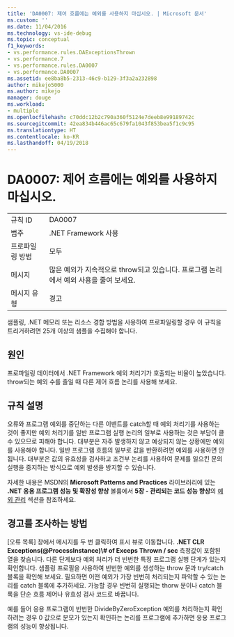 ```yaml
---
title: 'DA0007: 제어 흐름에는 예외를 사용하지 마십시오. | Microsoft 문서'
ms.custom: ''
ms.date: 11/04/2016
ms.technology: vs-ide-debug
ms.topic: conceptual
f1_keywords:
- vs.performance.rules.DAExceptionsThrown
- vs.performance.7
- vs.performance.rules.DA0007
- vs.performance.DA0007
ms.assetid: ee8ba8b5-2313-46c9-b129-3f3a2a232898
author: mikejo5000
ms.author: mikejo
manager: douge
ms.workload:
- multiple
ms.openlocfilehash: c70ddc12b2c790a360f5124e7deeb8e99189742c
ms.sourcegitcommit: 42ea834b446ac65c679fa1043f853bea5f1c9c95
ms.translationtype: HT
ms.contentlocale: ko-KR
ms.lasthandoff: 04/19/2018
---
```

# <a name="da0007-avoid-using-exceptions-for-control-flow"></a>DA0007: 제어 흐름에는 예외를 사용하지 마십시오.
|||  
|-|-|  
|규칙 ID|DA0007|  
|범주|.NET Framework 사용|  
|프로파일링 방법|모두|  
|메시지|많은 예외가 지속적으로 throw되고 있습니다. 프로그램 논리에서 예외 사용을 줄여 보세요.|  
|메시지 유형|경고|  
  
 샘플링, .NET 메모리 또는 리소스 경합 방법을 사용하여 프로파일링할 경우 이 규칙을 트리거하려면 25개 이상의 샘플을 수집해야 합니다.  
  
## <a name="cause"></a>원인  
 프로파일링 데이터에서 .NET Framework 예외 처리기가 호출되는 비율이 높았습니다. throw되는 예외 수를 줄일 때 다른 제어 흐름 논리를 사용해 보세요.  
  
## <a name="rule-description"></a>규칙 설명  
 오류와 프로그램 예외를 중단하는 다른 이벤트를 catch할 때 예외 처리기를 사용하는 것이 좋지만 예외 처리기를 일반 프로그램 실행 논리의 일부로 사용하는 것은 부담이 클 수 있으므로 피해야 합니다. 대부분은 자주 발생하지 않고 예상되지 않는 상황에만 예외를 사용해야 합니다. 일반 프로그램 흐름의 일부로 값을 반환하려면 예외를 사용하면 안 됩니다. 대부분은 값의 유효성을 검사하고 조건부 논리를 사용하여 문제를 일으킨 문의 실행을 중지하는 방식으로 예외 발생을 방지할 수 있습니다.  
  
 자세한 내용은 MSDN의 **Microsoft Patterns and Practices** 라이브러리에 있는 **.NET 응용 프로그램 성능 및 확장성 향상** 볼륨에서 **5장 - 관리되는 코드 성능 향상**의 [예외 관리](http://go.microsoft.com/fwlink/?LinkID=177825) 섹션을 참조하세요.  
  
## <a name="how-to-investigate-a-warning"></a>경고를 조사하는 방법  
 [오류 목록] 창에서 메시지를 두 번 클릭하여 표시 뷰로 이동합니다. **.NET CLR Exceptions(@ProcessInstance)\\# of Exceps Thrown / sec** 측정값이 포함된 열을 찾습니다. 다른 단계보다 예외 처리가 더 빈번한 특정 프로그램 실행 단계가 있는지 확인합니다. 샘플링 프로필을 사용하여 빈번한 예외를 생성하는 throw 문과 try/catch 블록을 확인해 보세요. 필요하면 어떤 예외가 가장 빈번히 처리되는지 파악할 수 있는 논리를 catch 블록에 추가하세요. 가능할 경우 빈번히 실행되는 thorw 문이나 catch 블록을 단순 흐름 제어나 유효성 검사 코드로 바꿉니다.  
  
 예를 들어 응용 프로그램이 빈번한 DivideByZeroException 예외를 처리하는지 확인하려는 경우 0 값으로 분모가 있는지 확인하는 논리를 프로그램에 추가하면 응용 프로그램의 성능이 향상됩니다.